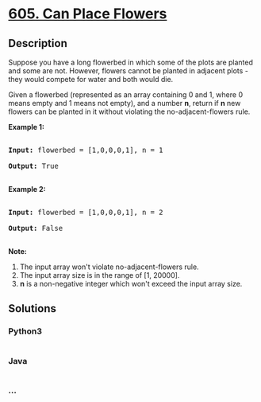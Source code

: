 # [605. Can Place Flowers](https://leetcode.com/problems/can-place-flowers)

## Description
<p>Suppose you have a long flowerbed in which some of the plots are planted and some are not. However, flowers cannot be planted in adjacent plots - they would compete for water and both would die.</p>



<p>Given a flowerbed (represented as an array containing 0 and 1, where 0 means empty and 1 means not empty), and a number <b>n</b>, return if <b>n</b> new flowers can be planted in it without violating the no-adjacent-flowers rule.</p>



<p><b>Example 1:</b><br />

<pre>

<b>Input:</b> flowerbed = [1,0,0,0,1], n = 1

<b>Output:</b> True

</pre>

</p>



<p><b>Example 2:</b><br />

<pre>

<b>Input:</b> flowerbed = [1,0,0,0,1], n = 2

<b>Output:</b> False

</pre>

</p>



<p><b>Note:</b><br>

<ol>

<li>The input array won't violate no-adjacent-flowers rule.</li>

<li>The input array size is in the range of [1, 20000].</li>

<li><b>n</b> is a non-negative integer which won't exceed the input array size.</li>

</ol>

</p>


## Solutions


<!-- tabs:start -->

### **Python3**

```python

```

### **Java**

```java

```

### **...**
```

```

<!-- tabs:end -->